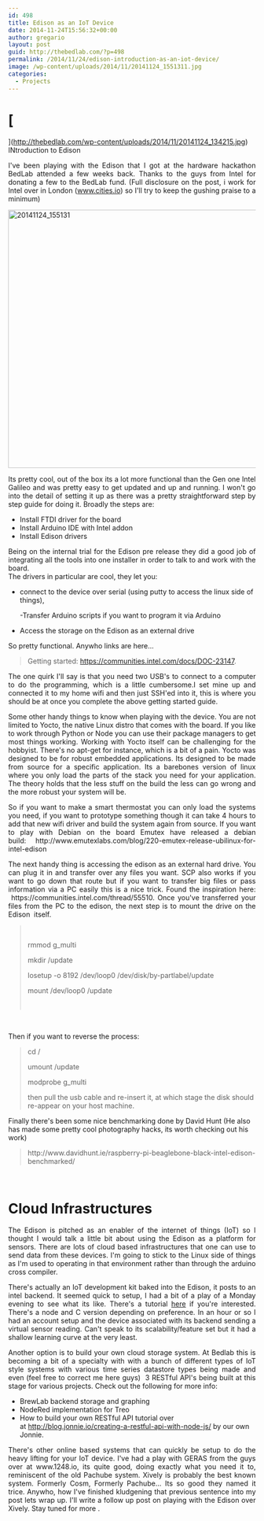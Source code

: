 ```yaml
---
id: 498
title: Edison as an IoT Device
date: 2014-11-24T15:56:32+00:00
author: gregario
layout: post
guid: http://thebedlab.com/?p=498
permalink: /2014/11/24/edison-introduction-as-an-iot-device/
image: /wp-content/uploads/2014/11/20141124_1551311.jpg
categories:
  - Projects
---
```

# [
  
](http://thebedlab.com/wp-content/uploads/2014/11/20141124_134215.jpg) INtroduction to Edison

<p style="text-align: justify;">
  I've been playing with the Edison that I got at the hardware hackathon BedLab attended a few weeks back. Thanks to the guys from Intel for donating a few to the BedLab fund. (Full disclosure on the post, i work for Intel over in London (<a title="Linked Here" href="http://www.cities.io" target="_blank">www.cities.io</a>) so I'll try to keep the gushing praise to a minimum)
</p>

[<img class="aligncenter size-large wp-image-512" src="http://thebedlab.com/wp-content/uploads/2014/11/20141124_155131-1024x768.jpg" alt="20141124_155131" width="700" height="525" />](http://thebedlab.com/wp-content/uploads/2014/11/20141124_155131.jpg)

<p style="text-align: justify;">
  Its pretty cool, out of the box its a lot more functional than the Gen one Intel Galileo and was pretty easy to get updated and up and running. I won't go into the detail of setting it up as there was a pretty straightforward step by step guide for doing it. Broadly the steps are:
</p>

  * Install FTDI driver for the board
  * Install Arduino IDE with Intel addon
  * Install Edison drivers

<p style="text-align: justify;">
  Being on the internal trial for the Edison pre release they did a good job of integrating all the tools into one installer in order to talk to and work with the board.<br /> The drivers in particular are cool, they let you:
</p>

  * connect to the device over serial (using putty to access the linux side of things),
  
    -Transfer Arduino scripts if you want to program it via Arduino
  * Access the storage on the Edison as an external drive

So pretty functional. Anywho links are here...

> Getting started: https://communities.intel.com/docs/DOC-23147.

<p style="text-align: justify;">
  The one quirk I'll say is that you need two USB's to connect to a computer to do the programming, which is a little cumbersome.I set mine up and connected it to my home wifi and then just SSH'ed into it, this is where you should be at once you complete the above getting started guide.
</p>

<p style="text-align: justify;">
  Some other handy things to know when playing with the device. You are not limited to Yocto, the native Linux distro that comes with the board. If you like to work through Python or Node you can use their package managers to get most things working. Working with Yocto itself can be challenging for the hobbyist. There's no apt-get for instance, which is a bit of a pain. Yocto was designed to be for robust embedded applications. Its designed to be made from source for a specific application. Its a barebones version of linux where you only load the parts of the stack you need for your application. The theory holds that the less stuff on the build the less can go wrong and the more robust your system will be.
</p>

<p style="text-align: justify;">
  So if you want to make a smart thermostat you can only load the systems you need, if you want to prototype something though it can take 4 hours to add that new wifi driver and build the system again from source. If you want to play with Debian on the board Emutex have released a debian build: http://www.emutexlabs.com/blog/220-emutex-release-ubilinux-for-intel-edison
</p>

<p style="text-align: justify;">
  The next handy thing is accessing the edison as an external hard drive. You can plug it in and transfer over any files you want. SCP also works if you want to go down that route but if you want to transfer big files or pass information via a PC easily this is a nice trick. Found the inspiration here:  https://communities.intel.com/thread/55510. Once you've transferred your files from the PC to the edison, the next step is to mount the drive on the Edison  itself.
</p>

> &nbsp;
> 
> rmmod g_multi
> 
> mkdir /update
> 
> losetup -o 8192 /dev/loop0 /dev/disk/by-partlabel/update
> 
> mount /dev/loop0 /update
> 
> &nbsp;

&nbsp;

<div>
  Then if you want to reverse the process:
</div>

<div>
</div>

> <div>
>   <p>
>     cd /
>   </p>
>   
>   <p>
>     umount /update
>   </p>
>   
>   <p>
>     modprobe g_multi
>   </p>
>   
>   <p>
>     then pull the usb cable and re-insert it, at which stage the disk should re-appear on your host machine.
>   </p>
> </div>

<div>
  Finally there's been some nice benchmarking done by David Hunt (He also has made some pretty cool photography hacks, its worth checking out his work)
</div>

<div>
</div>

> <div>
>   http://www.davidhunt.ie/raspberry-pi-beaglebone-black-intel-edison-benchmarked/
> </div>

&nbsp;

# Cloud Infrastructures

<p style="text-align: justify;">
  The Edison is pitched as an enabler of the internet of things (IoT) so I thought I would talk a little bit about using the Edison as a platform for sensors. There are lots of cloud based infrastructures that one can use to send data from these devices. I'm going to stick to the Linux side of things as I'm used to operating in that environment rather than through the arduino cross compiler.
</p>

<p style="text-align: justify;">
  There's actually an IoT development kit baked into the Edison, it posts to an intel backend. It seemed quick to setup, I had a bit of a play of a Monday evening to see what its like. There's a tutorial <a title="IoT_Dev_Kit" href="http://iotkit-comm-js.s3-website-us-west-2.amazonaws.com/" target="_blank">here</a> if you're interested. There's a node and C version depending on preference. In an hour or so I had an account setup and the device associated with its backend sending a virtual sensor reading. Can't speak to its scalability/feature set but it had a shallow learning curve at the very least.
</p>

<p style="text-align: justify;">
  Another option is to build your own cloud storage system. At Bedlab this is becoming a bit of a specialty with with a bunch of different types of IoT style systems with various time series datastore types being made and even (feel free to correct me here guys)  3 RESTful API's being built at this stage for various projects. Check out the following for more info:
</p>

  * BrewLab backend storage and graphing
  * NodeRed implementation for Treo
  * How to build your own RESTful API tutorial over at http://blog.jonnie.io/creating-a-restful-api-with-node-js/ by our own Jonnie.

<p style="text-align: justify;">
  There's other online based systems that can quickly be setup to do the heavy lifting for your IoT device. I've had a play with GERAS from the guys over at www.1248.io, its quite good, doing exactly what you need it to, reminiscent of the old Pachube system. Xively is probably the best known system. Formerly Cosm, Formerly Pachube... Its so good they named it trice. Anywho, how I've finished kludgening that previous sentence into my post lets wrap up. I'll write a follow up post on playing with the Edison over Xively. Stay tuned for more .
</p>